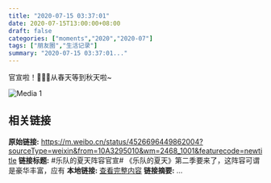 ```yaml
---
title: "2020-07-15 03:37:01"
date: 2020-07-15T13:00:00+08:00
draft: false
categories: ["moments","2020","2020-07"]
tags: ["朋友圈","生活记录"]
summary: "2020-07-15 03:37:01..."
---
```


官宣啦！🥺🥺🥺从春天等到秋天啦~

![Media 1](/Moments/photos/2020-07-15/202007150337010.jpg)

## 相关链接

**原始链接:** https://m.weibo.cn/status/4526696449862004?sourceType=weixin&from=10A3295010&wm=2468_1001&featurecode=newtitle
**链接标题:** #乐队的夏天阵容官宣# 《乐队的夏天》第二季要来了，这阵容可谓是豪华丰富，应有
**本地链接:** [查看完整内容](/link_content/2020/07/2020-07-15-3/link_content/)
**链接摘要:** ...

